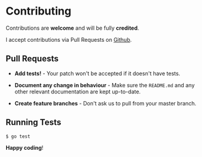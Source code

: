 # Contributing

Contributions are **welcome** and will be fully **credited**.

I accept contributions via Pull Requests on [Github](https://github.com/MarinX/electrumrpc).


## Pull Requests

- **Add tests!** - Your patch won't be accepted if it doesn't have tests.

- **Document any change in behaviour** - Make sure the `README.md` and any other relevant documentation are kept up-to-date.

- **Create feature branches** - Don't ask us to pull from your master branch.


## Running Tests

``` bash
$ go test
```


**Happy coding**!